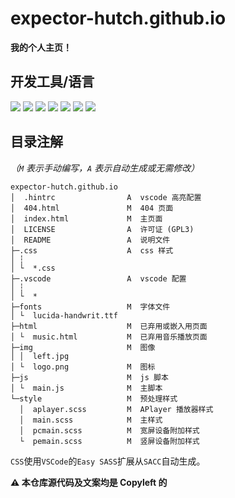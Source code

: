# expector-hutch.github.io
**我的个人主页！**

## 开发工具/语言
![](https://img.shields.io/badge/VSCode-0078D4?style=for-the-badge&logo=visual%20studio%20code&logoColor=white)
![](https://img.shields.io/badge/H5-f5580a?style=for-the-badge&logo=html5&logoColor=white)
![](https://img.shields.io/badge/SASS-cc6699?style=for-the-badge&logo=sass&logoColor=white)
![](https://img.shields.io/badge/CSS3-007dc6?style=for-the-badge&logo=css3&logoColor=white)
![](https://img.shields.io/badge/JS-f7df1e?style=for-the-badge&logo=javascript&logoColor=white)
![](https://img.shields.io/badge/MD-black?style=for-the-badge&logo=markdown&logoColor=white)
![](https://user-images.githubusercontent.com/105506585/209420486-d56689af-ea02-441a-bd8f-2a98d662fe98.svg)

## 目录注解
*（`M` 表示手动编写，`A` 表示自动生成或无需修改）*
```
expector-hutch.github.io
│  .hintrc                A  vscode 高亮配置
│  404.html               M  404 页面
│  index.html             M  主页面
│  LICENSE                A  许可证 (GPL3)
│  README                 A  说明文件
├─.css                    A  css 样式
│ ┆
│ └  *.css
├─.vscode                 A  vscode 配置
│ ┆
│ └  *
├─fonts                   M  字体文件
│ └  lucida-handwrit.ttf
├─html                    M  已弃用或嵌入用页面
│ └  music.html           M  已弃用音乐播放页面
├─img                     M  图像
│ │  left.jpg
│ └  logo.png             M  图标
├─js                      M  js 脚本
│ └  main.js              M  主脚本
└─style                   M  预处理样式
  │  aplayer.scss         M  APlayer 播放器样式
  │  main.scss            M  主样式
  │  pcmain.scss          M  宽屏设备附加样式
  └  pemain.scss          M  竖屏设备附加样式
```

`CSS`使用`VSCode`的`Easy SASS`扩展从`SACC`自动生成。

**⚠ 本仓库源代码及文案均是 Copyleft 的**